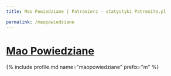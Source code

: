 ```yaml
---
title: Mao Powiedziane | Patromierz - statystyki Patronite.pl

permalink: /maopowiedziane
---
```


# [Mao Powiedziane](https://patronite.pl/maopowiedziane)

{% include profile.md name="maopowiedziane" prefix="m" %}
